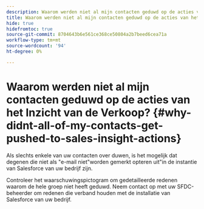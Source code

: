 ```yaml
---
description: Waarom werden niet al mijn contacten geduwd op de acties van het Inzicht van de Verkoop? - Marketo Docs - Productdocumentatie
title: Waarom werden niet al mijn contacten geduwd op de acties van het Inzicht van de Verkoop?
hide: true
hidefromtoc: true
source-git-commit: 8704643b6e561ce368ce50804a2b7beed6cea71a
workflow-type: tm+mt
source-wordcount: '94'
ht-degree: 0%

---
```


# Waarom werden niet al mijn contacten geduwd op de acties van het Inzicht van de Verkoop? {#why-didnt-all-of-my-contacts-get-pushed-to-sales-insight-actions}

Als slechts enkele van uw contacten over duwen, is het mogelijk dat degenen die niet als &quot;e-mail niet&quot;worden gemerkt opteren uit&quot;in de instantie van Salesforce van uw bedrijf zijn.

Controleer het waarschuwingspictogram om gedetailleerde redenen waarom de hele groep niet heeft geduwd. Neem contact op met uw SFDC-beheerder om redenen die verband houden met de installatie van Salesforce van uw bedrijf.
